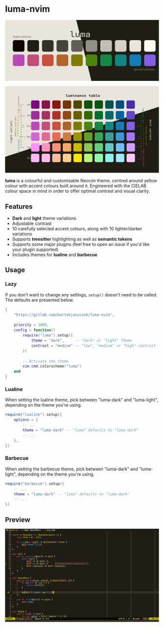 # luma-nvim

![luma](showcase/luma.jpg?)

![luminance](showcase/luminance.jpg?)

**luma** is a colourful and customisable Neovim theme, centred around yellow colour with accent colours built around it. Engineered with the CIELAB colour space in mind in order to offer optimal contrast and visual clarity.

## Features

- **Dark** and **light** theme variations
- Adjustable contrast
- 10 carefully selected accent colours, along with 10 lighter/darker variations
- Supports **treesitter** highlighting as well as **semantic tokens**
- Supports some major plugins (feel free to open an issue if you'd like your plugin supported)
- Includes themes for **lualine** and **barbecue**

## Usage

### Lazy

If you don't want to change any settings, `setup()` doesn't need to be called. The defaults are presented below.

```lua
{
    "https://gitlab.com/bartekjaszczak/luma-nvim",

    priority = 1000,
    config = function()
        require("luma").setup({
            theme = "dark",     -- "dark" or "light" theme
            contrast = "medium" -- "low", "medium" or "high" contrast
        })

        -- Activate the theme
        vim.cmd.colorscheme("luma")
    end
}
```

### Lualine

When setting the lualine theme, pick between "luma-dark" and "luma-light", depending on the theme you're using.

```lua
require("lualine").setup({
    options = {
        -- ...
        theme = "luma-dark" -- "luma" defaults to "luma-dark"
        -- ...
    },
})
```

### Barbecue

When setting the barbecue theme, pick between "luma-dark" and "luma-light", depending on the theme you're using.

```lua
require("barbecue").setup({
    -- ...
    theme = "luma-dark" -- "luma" defaults to "luma-dark"
    -- ...
})
```

## Preview

![showcase](showcase/showcase.png?)

